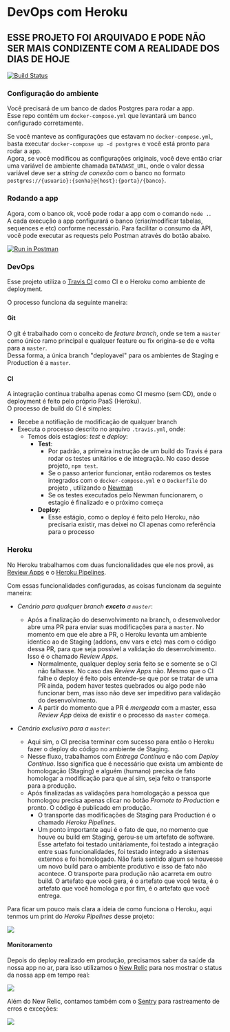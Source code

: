 # DevOps com Heroku

## ESSE PROJETO FOI ARQUIVADO E PODE NÃO SER MAIS CONDIZENTE COM A REALIDADE DOS DIAS DE HOJE

[![Build Status](https://travis-ci.org/igventurelli/gypz.svg?branch=master)](https://travis-ci.org/igventurelli/gypz)

### Configuração do ambiente

Você precisará de um banco de dados Postgres para rodar a app.  
Esse repo contém um `docker-compose.yml` que levantará um banco configurado corretamente.

Se você manteve as configurações que estavam no `docker-compose.yml`, basta executar `docker-compose up -d postgres` e você está pronto para rodar a app.  
Agora, se você modificou as configurações originais, você deve então criar uma variável de ambiente chamada `DATABASE_URL`, onde o valor dessa variável deve ser a _string de conexão_ com o banco no formato `postgres://{usuario}:{senha}@{host}:{porta}/{banco}`. 

### Rodando a app

Agora, com o banco ok, você pode rodar a app com o comando `node .`.  
A cada execução a app configurará o banco (criar/modificar tabelas, sequences e etc) conforme necessário.
Para facilitar o consumo da API, você pode executar as requests pelo Postman através do botão abaixo.

[![Run in Postman](https://run.pstmn.io/button.svg)](https://app.getpostman.com/run-collection/21d1d0cafb2b3934872f)

### DevOps

Esse projeto utiliza o [Travis CI](https://travis-ci.org/) como CI e o Heroku como ambiente de deployment.

O processo funciona da seguinte maneira:

#### Git

O git é trabalhado com o conceito de _feature branch_, onde se tem a `master` como único ramo principal e qualquer feature ou fix origina-se de e volta para a `master`.  
Dessa forma, a única branch "deployavel" para os ambientes de Staging e Production é a `master`.

#### CI

A integração contínua trabalha apenas como CI mesmo (sem CD), onde o deployment é feito pelo próprio PaaS (Heroku).  
O processo de build do CI é simples:

- Recebe a notifiação de modificação de qualquer branch
- Executa o processo descrito no arquivo `.travis.yml`, onde:
  - Temos dois estagios: _test_ e _deploy_:
    - **Test**:
      - Por padrão, a primeira instrução de um build do Travis é para rodar os testes unitários e de integração. No caso desse projeto, `npm test`.
      - Se o passo anterior funcionar, então rodaremos os testes integrados com o `docker-compose.yml` e o `Dockerfile` do projeto , utilizando o [Newman](https://support.getpostman.com/hc/en-us/articles/115003710329-What-is-Newman-)
      - Se os testes executados pelo Newman funcionarem, o estagio é finalizado e o próximo começa
    - **Deploy**:
      - Esse estágio, como o deploy é feito pelo Heroku, não precisaria existir, mas deixei no CI apenas como referência para o processo

### Heroku

No Heroku trabalhamos com duas funcionalidades que ele nos provê, as [Review Apps](https://devcenter.heroku.com/articles/github-integration-review-apps) e o [Heroku Pipelines](https://devcenter.heroku.com/articles/pipelines).

Com essas funcionalidades configuradas, as coisas funcionam da seguinte maneira:

- _Cenário para qualquer branch **exceto** a `master`_:
  - Após a finalização do desenvolvimento na branch, o desenvolvedor abre uma PR para enviar suas modificações para a `master`. No momento em que ele abre a PR, o Heroku levanta um ambiente identico ao de Staging (addons, env vars e etc) mas com o código dessa PR, para que seja possível a validação do desenvolvimento. Isso é o chamado _Review Apps_.
    - Normalmente, qualquer deploy seria feito se e somente se o CI não falhasse. No caso das _Review Apps_ não. Mesmo que o CI falhe o deploy é feito pois entende-se que por se tratar de uma PR ainda, podem haver testes quebrados ou algo pode não funcionar bem, mas isso não deve ser impeditivo para validação do desenvolvimento.
    - A partir do momento que a PR é _mergeada_ com a master, essa _Review App_ deixa de existir e o processo da `master` começa.

- _Cenário exclusivo para a `master`_:
  - Aqui sim, o CI precisa terminar com sucesso para então o Heroku fazer o deploy do código no ambiente de Staging.
  - Nesse fluxo, trabalhamos com _Entrega Contínua_ e não com _Deploy Contínuo_. Isso significa que é necessário que exista um ambiente de homologação (Staging) e alguém (humano) precisa de fato homologar a modificação para que aí sim, seja feito o transporte para a produção.
  - Após finalizadas as validações para homologação a pessoa que homologou precisa apenas clicar no botão _Promote to Production_ e pronto. O código é publicado em produção.
    - O transporte das modificações de Staging para Production é o chamado _Heroku Pipelines_.
    - Um ponto importante aqui é o fato de que, no momento que houve ou build em Staging, gerou-se um artefato de software. Esse artefato foi testado unitáriamente, foi testado a integração entre suas funcionalidades, foi testado integrado a sistemas externos e foi homologado. Não faria sentido algum se houvesse um novo build para o ambiente produtivo e isso de fato não acontece. O transporte para produção não acarreta em outro build. O artefato que você gera, é o artefato que você testa, é o artefato que você homologa e por fim, é o artefato que você entrega.

Para ficar um pouco mais clara a ideia de como funciona o Heroku, aqui tenmos um print do _Heroku Pipelines_ desse projeto:

![](https://gypz.s3-sa-east-1.amazonaws.com/img.png)

#### Monitoramento

Depois do deploy realizado em produção, precisamos saber da saúde da nossa app no ar, para isso utilizamos o [New Relic](https://newrelic.com/) para nos mostrar o status da nossa app em tempo real:

![](https://gypz.s3-sa-east-1.amazonaws.com/newrelic.png)

Além do New Relic, contamos também com o [Sentry](https://sentry.io/welcome/) para rastreamento de erros e exceções:

![](https://gypz.s3-sa-east-1.amazonaws.com/sentry-2.png)
